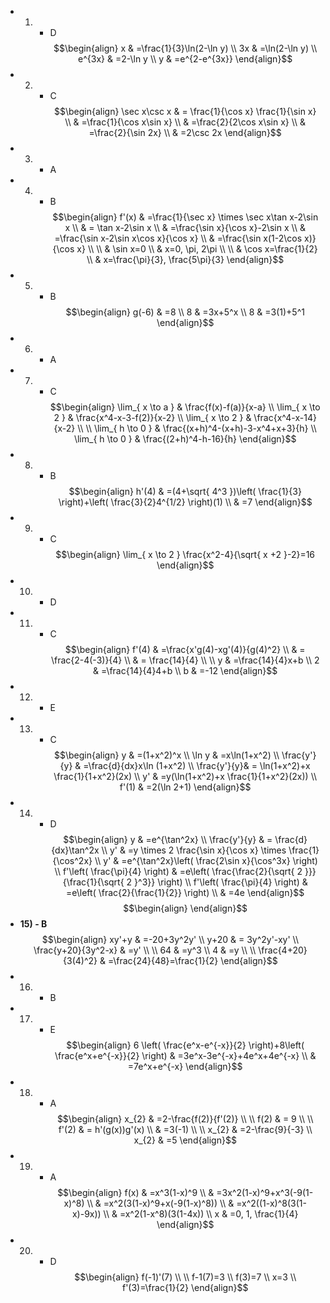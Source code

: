 - 1) - D
$$\begin{align}
x & =\frac{1}{3}\ln(2-\ln y) \\
3x & =\ln(2-\ln y) \\
e^{3x} & =2-\ln y \\
y & =e^{2-e^{3x}}
\end{align}$$
- 2) - C
$$\begin{align}
\sec x\csc x & = \frac{1}{\cos x} \frac{1}{\sin x} \\
 & =\frac{1}{\cos x\sin x} \\
 & =\frac{2}{2\cos x\sin x} \\
 & =\frac{2}{\sin 2x} \\
 & =2\csc 2x
\end{align}$$
- 3) - A
- 4) - B
$$\begin{align}
f'(x) & =\frac{1}{\sec x} \times \sec x\tan x-2\sin x \\
 & = \tan x-2\sin x \\
 & =\frac{\sin x}{\cos x}-2\sin x \\
 & =\frac{\sin x-2\sin x\cos x}{\cos x} \\
 & =\frac{\sin x(1-2\cos x)}{\cos x} \\
 \\
 & \sin x=0 \\
 & x=0, \pi, 2\pi \\
 \\
 & \cos x=\frac{1}{2} \\
 & x=\frac{\pi}{3}, \frac{5\pi}{3}
\end{align}$$
- 5) - B
$$\begin{align}
g(-6) & =8 \\
8 & =3x+5^x \\
8 & =3(1)+5^1
\end{align}$$
- 6) - A
- 7) - C
$$\begin{align}
\lim_{ x \to a }  & \frac{f(x)-f(a)}{x-a} \\
\lim_{ x \to 2 } &  \frac{x^4-x-3-f(2)}{x-2} \\
\lim_{ x \to 2 }  & \frac{x^4-x-14}{x-2} \\
 \\
\lim_{ h \to 0 }  & \frac{(x+h)^4-(x+h)-3-x^4+x+3}{h} \\
\lim_{ h \to 0 }  & \frac{(2+h)^4-h-16}{h}
\end{align}$$
- 8) - B
$$\begin{align}
h'(4) & =(4+\sqrt{ 4^3 })\left( \frac{1}{3} \right)+\left( \frac{3}{2}4^{1/2} \right)(1) \\
 & =7
\end{align}$$
- 9) - C
$$\begin{align}
\lim_{ x \to 2 } \frac{x^2-4}{\sqrt{ x +2 }-2}=16
\end{align}$$
- 10) - D
- 11) - C
$$\begin{align}
f'(4) & =\frac{x'g(4)-xg'(4)}{g(4)^2} \\
 & = \frac{2-4(-3)}{4} \\
 & = \frac{14}{4} \\ \\
 y & =\frac{14}{4}x+b \\
2 & =\frac{14}{4}4+b \\
b & =-12
\end{align}$$
- 12) - E
- 13) - C
$$\begin{align}
y & =(1+x^2)^x \\
\ln y & =x\ln(1+x^2) \\
\frac{y'}{y} & =\frac{d}{dx}x\ln (1+x^2) \\
\frac{y'}{y}& = \ln(1+x^2)+x \frac{1}{1+x^2}(2x) \\
y' & =y(\ln(1+x^2)+x \frac{1}{1+x^2}(2x)) \\
f'(1) & =2(\ln 2+1)
\end{align}$$
- 14) - D
$$\begin{align}
y & =e^{\tan^2x} \\
\frac{y'}{y} & = \frac{d}{dx}\tan^2x \\
y' & =y \times 2 \frac{\sin x}{\cos x}  \times \frac{1}{\cos^2x}   \\
y' & =e^{\tan^2x}\left( \frac{2\sin x}{\cos^3x} \right) \\
f'\left( \frac{\pi}{4} \right) & =e\left( \frac{\frac{2}{\sqrt{ 2 }}}{\frac{1}{\sqrt{ 2 }^3}} \right) \\
f'\left( \frac{\pi}{4} \right) & =e\left( \frac{2}{\frac{1}{2}} \right) \\
 & =4e
\end{align}$$
$$\begin{align}
\end{align}$$
- **15) - B**
$$\begin{align}
xy'+y & =-20+3y^2y' \\
y+20 & = 3y^2y'-xy' \\
\frac{y+20}{3y^2-x} & =y' \\
 \\
64 & =y^3 \\
4 & =y \\
 \\
\frac{4+20}{3(4)^2} & =\frac{24}{48}=\frac{1}{2}
\end{align}$$
- 16) - B
- 17) - E
$$\begin{align}
6 \left( \frac{e^x-e^{-x}}{2} \right)+8\left( \frac{e^x+e^{-x}}{2} \right) & =3e^x-3e^{-x}+4e^x+4e^{-x} \\
 & =7e^x+e^{-x}
\end{align}$$
- 18) - A
$$\begin{align}
x_{2} & =2-\frac{f(2)}{f'(2)} \\
 \\
f(2) & = 9 \\
 \\
f'(2) & = h'(g(x))g'(x) \\
 & =3(-1) \\
 \\
x_{2} & =2-\frac{9}{-3} \\
x_{2} & =5
\end{align}$$
- 19) - A
$$\begin{align}
f(x) & =x^3(1-x)^9 \\
 & =3x^2(1-x)^9+x^3(-9(1-x)^8) \\
 & =x^2(3(1-x)^9+x(-9(1-x)^8)) \\
 & =x^2((1-x)^8(3(1-x)-9x)) \\
 & =x^2(1-x^8)(3(1-4x)) \\
x & =0, 1, \frac{1}{4}
\end{align}$$
- 20) - D
$$\begin{align}
f(-1)'(7) \\
 \\
f-1(7)=3 \\
f(3)=7 \\
x=3 \\
f'(3)=\frac{1}{2}
\end{align}$$